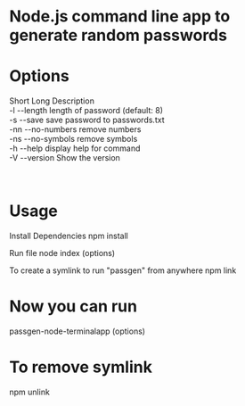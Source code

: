 # Node.js command line app to generate random passwords
# Options
Short Long Description <br>
-l	--length length of password (default: 8) <br>
-s	--save save password to passwords.txt <br>
-nn	--no-numbers remove numbers <br>
-ns	--no-symbols remove symbols <br>
-h	--help display help for command <br>
-V	--version Show the version <br>

<br>

# Usage
Install Dependencies
npm install

Run file
node index (options)

To create a symlink to run "passgen" from anywhere
npm link

# Now you can run
passgen-node-terminalapp (options)

# To remove symlink
npm unlink